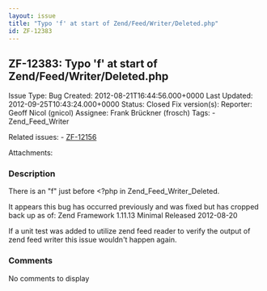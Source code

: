 ```yaml
---
layout: issue
title: "Typo 'f' at start of Zend/Feed/Writer/Deleted.php"
id: ZF-12383
---
```


ZF-12383: Typo 'f' at start of Zend/Feed/Writer/Deleted.php
-----------------------------------------------------------

 Issue Type: Bug Created: 2012-08-21T16:44:56.000+0000 Last Updated: 2012-09-25T10:43:24.000+0000 Status: Closed Fix version(s): 
 Reporter:  Geoff Nicol (gnicol)  Assignee:  Frank Brückner (frosch)  Tags: - Zend\_Feed\_Writer
 
 Related issues: - [ZF-12156](/issues/browse/ZF-12156)
 
 Attachments: 
### Description

There is an "f" just before <?php in Zend\_Feed\_Writer\_Deleted.

It appears this bug has occurred previously and was fixed but has cropped back up as of: Zend Framework 1.11.13 Minimal Released 2012-08-20

If a unit test was added to utilize zend feed reader to verify the output of zend feed writer this issue wouldn't happen again.

 

 

### Comments

No comments to display